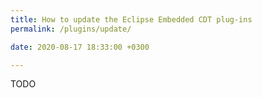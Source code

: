 ```yaml
---
title: How to update the Eclipse Embedded CDT plug-ins
permalink: /plugins/update/

date: 2020-08-17 18:33:00 +0300

---
```


TODO
